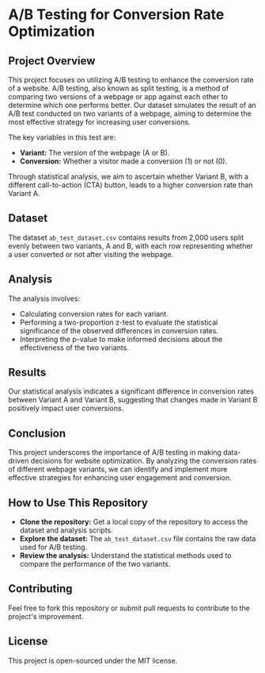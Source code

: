 # A/B Testing for Conversion Rate Optimization

## Project Overview
This project focuses on utilizing A/B testing to enhance the conversion rate of a website. A/B testing, also known as split testing, is a method of comparing two versions of a webpage or app against each other to determine which one performs better. Our dataset simulates the result of an A/B test conducted on two variants of a webpage, aiming to determine the most effective strategy for increasing user conversions.

The key variables in this test are:
- **Variant:** The version of the webpage (A or B).
- **Conversion:** Whether a visitor made a conversion (1) or not (0).

Through statistical analysis, we aim to ascertain whether Variant B, with a different call-to-action (CTA) button, leads to a higher conversion rate than Variant A.

## Dataset
The dataset `ab_test_dataset.csv` contains results from 2,000 users split evenly between two variants, A and B, with each row representing whether a user converted or not after visiting the webpage.

## Analysis
The analysis involves:
- Calculating conversion rates for each variant.
- Performing a two-proportion z-test to evaluate the statistical significance of the observed differences in conversion rates.
- Interpreting the p-value to make informed decisions about the effectiveness of the two variants.

## Results
Our statistical analysis indicates a significant difference in conversion rates between Variant A and Variant B, suggesting that changes made in Variant B positively impact user conversions.

## Conclusion
This project underscores the importance of A/B testing in making data-driven decisions for website optimization. By analyzing the conversion rates of different webpage variants, we can identify and implement more effective strategies for enhancing user engagement and conversion.

## How to Use This Repository
- **Clone the repository:** Get a local copy of the repository to access the dataset and analysis scripts.
- **Explore the dataset:** The `ab_test_dataset.csv` file contains the raw data used for A/B testing.
- **Review the analysis:** Understand the statistical methods used to compare the performance of the two variants.

## Contributing
Feel free to fork this repository or submit pull requests to contribute to the project's improvement.

## License
This project is open-sourced under the MIT license.
